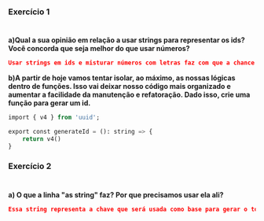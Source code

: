 ### Exercício 1
#
**a)Qual a sua opinião em relação a usar strings para representar os ids? Você concorda que seja melhor do que usar números?**

```json
Usar strings em ids e misturar números com letras faz com que a chance do id se repetir seja bem pequena.
```

**b)A partir de hoje vamos tentar isolar, ao máximo, as nossas lógicas dentro de funções. Isso vai deixar nosso código mais organizado e aumentar a facilidade da manutenção e refatoração. Dado isso, crie uma função para gerar um id.**


```sql
import { v4 } from 'uuid';

export const generateId = (): string => {
    return v4()
}
```

### Exercício 2
#
**a) O que a linha "as string" faz? Por que precisamos usar ela ali?**

```json
Essa string representa a chave que será usada como base para gerar o token. Usamos para proteger as informações, para não terem acessos a essa informação.
```
